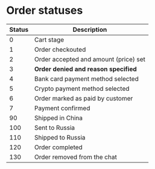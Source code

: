 # Order statuses
| Status | Description                           |
|--------|---------------------------------------|
| 0      | Cart stage                            |
| 1      | Order checkouted                      |
| 2      | Order accepted and amount (price) set |
| 3      | **Order denied and reason specified** |
| 4      | Bank card payment method selected     |
| 5      | Crypto payment method selected        |
| 6      | Order marked as paid by customer      |
| 7      | Payment confirmed                     |
| 90     | Shipped in China                      |
| 100    | Sent to Russia                        |
| 110    | Shipped to Russia                     |
| 120    | Order completed                       |
| 130    | Order removed from the chat           |
